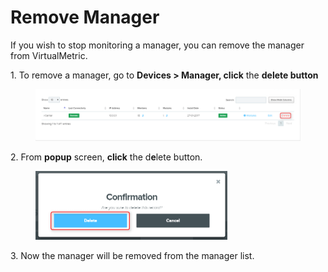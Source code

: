 # Remove Manager

If you wish to stop monitoring a manager, you can remove the manager from VirtualMetric.&#x20;

&#x20;

1\.      To remove a manager, go to **Devices > Manager, click** the **delete button**

<div align="left">

<figure><img src="../../../.gitbook/assets/image (410).png" alt=""><figcaption></figcaption></figure>

</div>

2\.      From **popup** screen, **click** the d**e**lete button.

<div align="left">

<figure><img src="../../../.gitbook/assets/image (411).png" alt="" width="307"><figcaption></figcaption></figure>

</div>

3\.     Now the manager will be removed from the manager list.&#x20;
